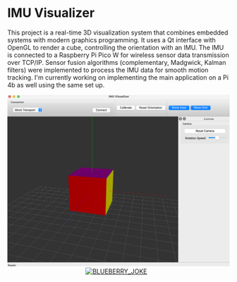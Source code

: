 # IMU Visualizer

This project is a real-time 3D visualization system that combines embedded systems with modern graphics programming. It uses a Qt interface with OpenGL to render a cube, controlling the orientation with an IMU. The IMU is connected to a Raspberry Pi Pico W for wireless sensor data transmission over TCP/IP. Sensor fusion algorithms (complementary, Madgwick, Kalman filters) were implemented to process the IMU data for smooth motion tracking. I'm currently working on implementing the main application on a Pi 4b as well using the same set up. 

<img src="res/imu_cube.png">

<div style="display: flex; justify-content: center;">
  <a href="https://www.youtube.com/shorts/c-G2TD-YkFc" style="margin-right: 10px;">
    <img src="https://img.youtube.com/vi/c-G2TD-YkFc.jpg" alt="BLUEBERRY_JOKE" width="200">
  </a>
</div>